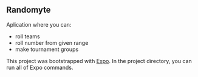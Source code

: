 ## Randomyte

Aplication where you can:

- roll teams
- roll number from given range
- make tournament groups

This project was bootstrapped with [Expo](https://github.com/expo/expo).
In the project directory, you can run all of Expo commands.
